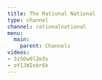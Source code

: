 ```yaml
---
title: The Rational National
type: channel
channel: rationalnational
menu:
  main:
    parent: Channels
videos:
- 3zSOw0l2m3s
- oY1JWInbr6k
---
```

